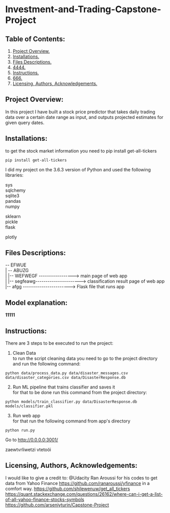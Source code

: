 # Investment-and-Trading-Capstone-Project


## Table of Contents:
1. [ Project Overview.](#prov)
2. [Installations.](#instal)
3. [Files Descriptions.](#fd)
4. [4444.](#me)
5. [Instructions.](#instr)
6. [666.](#scr)
7. [Licensing, Authors, Acknowledgements.](#li)


<a name="prov"></a>
## Project Overview:

In this project I have built a stock price predictor that takes daily trading data over a certain date range as input, and outputs projected estimates for given query dates. 

<a name="instal"></a>
## Installations:

to get the stock market information you need to pip install get-all-tickers

`pip install get-all-tickers`

I did my project on the 3.6.3 version of Python and used the following libraries:

sys<br />
sqlchemy<br />
sqlite3<br />
pandas<br />
numpy<br />

sklearn<br />
pickle<br />
flask<br />

plotly<br />



<a name="fd"></a>
## Files Descriptions:

-- EFWUE<br />
| -- ABUZG <br />
| |--  WEFWEGF -----------------> main page of web app<br />
| |-- segfeawg----------------------> classification result page of web app<br />
|-- afgg -----------------------> Flask file that runs app<br />



<a name="me"></a>
## Model explanation:

**11111**

<a name="instr"></a>
## Instructions:

There are 3 steps to be executed to run the project:

1. Clean Data<br />
to run the script cleaning data you need to go to the project directory and run the following command:
```
python data/process_data.py data/disaster_messages.csv data/disaster_categories.csv data/DisasterResponse.db
```
2. Run ML pipeline that trains classifier and saves it<br />
for that to be done run this command from the project directory:
```
python models/train_classifier.py data/DisasterResponse.db models/classifier.pkl
```
3. Run web app<br />
for that run the following command from app's directory
```
python run.py
```
Go to http://0.0.0.0:3001/

<a name="scr"></a>

zaewtvrliwetzi vtetoöi

<a name="li"></a>
## Licensing, Authors, Acknowledgements:

I would like to give a credit to:
@Udacity
Ran Aroussi for his codes to get data from Yahoo Finance https://github.com/ranaroussi/yfinance in a comfort way.
https://github.com/shilewenuw/get_all_tickers
https://quant.stackexchange.com/questions/26162/where-can-i-get-a-list-of-all-yahoo-finance-stocks-symbols
https://github.com/arseniyturin/Capstone-Project

